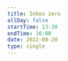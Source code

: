 ```yaml
---
title: Inbox zero
allDay: false
startTime: 13:30
endTime: 16:00
date: 2022-08-20
type: single
---
```

